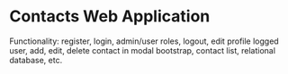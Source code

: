 # Contacts Web Application
Functionality: register, login, admin/user roles, logout, edit profile logged user, add, edit, delete contact in modal bootstrap, contact list, relational database, etc.
